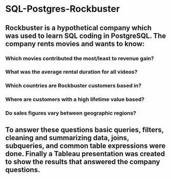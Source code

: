 # SQL-Postgres-Rockbuster
## Rockbuster is a hypothetical company which was used to learn SQL coding in PostgreSQL.  The company rents movies and wants to know: 
### Which movies contributed the most/least to revenue gain?
### What was the average rental duration for all videos?
### Which countries are Rockbuster customers based in?
### Where are customers with a high lifetime value based?
### Do sales figures vary between geographic regions?
## To answer these questions basic queries, filters, cleaning and summarizing data, joins, subqueries, and common table expressions were done.  Finally a Tableau presentation was created to show the results that answered the company questions.
